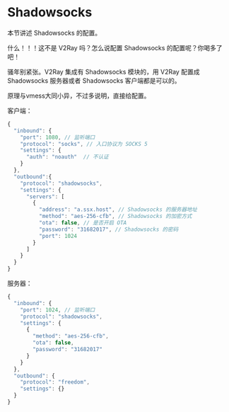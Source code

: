 # Shadowsocks

本节讲述 Shadowsocks 的配置。

什么！！！这不是 V2Ray 吗？怎么说配置 Shadowsocks 的配置呢？你喝多了吧！

骚年别紧张。V2Ray 集成有 Shadowsocks 模块的，用 V2Ray 配置成 Shadowsocks 服务器或者 Shadowsocks 客户端都是可以的。

原理与vmess大同小异，不过多说明，直接给配置。

客户端：
```javascript
{
  "inbound": {
    "port": 1080, // 监听端口
    "protocol": "socks", // 入口协议为 SOCKS 5
    "settings": {
      "auth": "noauth"  // 不认证
    }
  },
  "outbound":{
    "protocol": "shadowsocks",
    "settings": {
      "servers": [
        {
          "address": "a.ssx.host", // Shadowsocks 的服务器地址
          "method": "aes-256-cfb", // Shadowsocks 的加密方式
          "ota": false, // 是否开启 OTA
          "password": "31682017", // Shadowsocks 的密码
          "port": 1024  
        }
      ]
    }
  }
}
```

服务器：
```javascript
{
  "inbound": {
    "port": 1024, // 监听端口
    "protocol": "shadowsocks",
    "settings": {
      {
        "method": "aes-256-cfb",
        "ota": false,
        "password": "31682017"
      }
    }
  },
  "outbound": {
    "protocol": "freedom",  
    "settings": {}
  }
}
```
